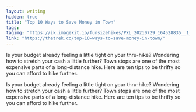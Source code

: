 ```yaml
---
layout: writing
hidden: true
title: "Top 10 Ways to Save Money in Town"
tags: 
tagimg: "https://ik.imagekit.io/funsizehikes/PXL_20210729_164528835__1__inaSJqMcb.jpg?updatedAt=1686141190928?tr=w-320"
link: "https://thetrek.co/top-10-ways-to-save-money-in-town/"
---
```


Is your budget already feeling a little tight on your thru-hike? Wondering how to stretch your cash a little further? Town stops are one of the most expensive parts of a long-distance hike. Here are ten tips to be thrifty so you can afford to hike further.


Is your budget already feeling a little tight on your thru-hike? Wondering how to stretch your cash a little further? Town stops are one of the most expensive parts of a long-distance hike. Here are ten tips to be thrifty so you can afford to hike further.